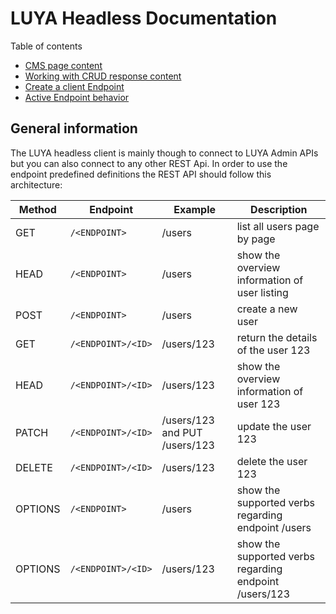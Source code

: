 # LUYA Headless Documentation

Table of contents

+ [CMS page content](cms.md)
+ [Working with CRUD response content](crud.md)
+ [Create a client Endpoint](endpoint.md)
+ [Active Endpoint behavior](active-endpoint.md)

## General information

The LUYA headless client is mainly though to connect to LUYA Admin APIs but you can also connect to any other REST Api. In order to use the endpoint predefined definitions the REST API should follow this architecture:

|Method|Endpoint|Example|Description
|------|--------|-------|----
|GET|`/<ENDPOINT>`|/users|list all users page by page
|HEAD|`/<ENDPOINT>`|/users|show the overview information of user listing
|POST|`/<ENDPOINT>`|/users|create a new user
|GET|`/<ENDPOINT>/<ID>`|/users/123|return the details of the user 123
|HEAD|`/<ENDPOINT>/<ID>`|/users/123|show the overview information of user 123
|PATCH|`/<ENDPOINT>/<ID>`|/users/123 and PUT /users/123|update the user 123
|DELETE|`/<ENDPOINT>/<ID>`|/users/123|delete the user 123
|OPTIONS|`/<ENDPOINT>`|/users|show the supported verbs regarding endpoint /users
|OPTIONS|`/<ENDPOINT>/<ID>`|/users/123|show the supported verbs regarding endpoint /users/123